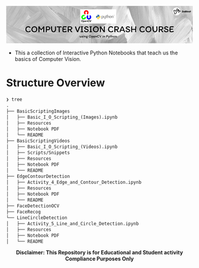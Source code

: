 ![Header](cvcc-banner.png)

- This a collection of Interactive Python Notebooks that teach us the basics of Computer Vision.

# Structure Overview


```
❯ tree
.
├── BasicScriptingImages
│   ├── Basic_I_O_Scripting_(Images).ipynb
│   ├── Resources
│   ├── Notebook PDF
│   └── README
├── BasicScriptingVideos
│   ├── Basic_I_O_Scripting_(Videos).ipynb
│   ├── Scripts/Snippets
│   ├── Resources
│   ├── Notebook PDF
│   └── README
├── EdgeContourDetection
│   ├── Activity_4_Edge_and_Contour_Detection.ipynb
│   ├── Resources
│   ├── Notebook PDF
│   └── README
├── FaceDetectionOCV
├── FaceRecog
└── LineCircleDetection
│   ├── Activity_5_Line_and_Circle_Detection.ipynb
│   ├── Resources
│   ├── Notebook PDF
│   └── README
```
<p align="center"><b>Disclaimer: This Repository is for Educational and Student activity Compliance Purposes Only</b></p>
